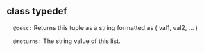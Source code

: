 ## class typedef

&nbsp;&nbsp;&nbsp;&nbsp;```@desc:``` Returns this tuple as a string formatted as ( val1, val2, ... )

&nbsp;&nbsp;&nbsp;&nbsp;```@returns:``` The string value of this list.

